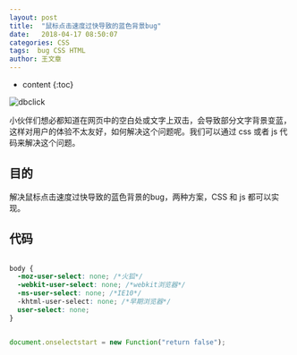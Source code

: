 ```yaml
---
layout: post
title:  "鼠标点击速度过快导致的蓝色背景bug"
date:   2018-04-17 08:50:07
categories: CSS
tags:  bug CSS HTML
author: 王文章
---
```


* content
{:toc}

![dbclick](https://i.loli.net/2018/04/21/5adaa0eb7b6d0.gif)

小伙伴们想必都知道在网页中的空白处或文字上双击，会导致部分文字背景变蓝，这样对用户的体验不太友好，如何解决这个问题呢。我们可以通过 css 或者 js 代码来解决这个问题。





## 目的

解决鼠标点击速度过快导致的蓝色背景的bug，两种方案，CSS 和 js 都可以实现。

## 代码

```css
 
body {
  -moz-user-select: none; /*火狐*/
  -webkit-user-select: none; /*webkit浏览器*/
  -ms-user-select: none; /*IE10*/
  -khtml-user-select: none; /*早期浏览器*/
  user-select: none;
}

```

```js

document.onselectstart = new Function("return false");

```